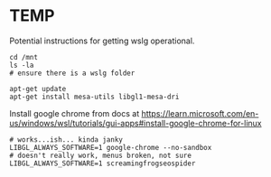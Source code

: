 # TEMP

Potential instructions for getting wslg operational.

```
cd /mnt
ls -la
# ensure there is a wslg folder
```

```
apt-get update
apt-get install mesa-utils libgl1-mesa-dri
```

Install google chrome from docs at https://learn.microsoft.com/en-us/windows/wsl/tutorials/gui-apps#install-google-chrome-for-linux

```
# works...ish... kinda janky
LIBGL_ALWAYS_SOFTWARE=1 google-chrome --no-sandbox
# doesn't really work, menus broken, not sure
LIBGL_ALWAYS_SOFTWARE=1 screamingfrogseospider
```
